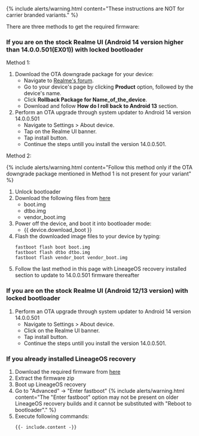 {% include alerts/warning.html content="These instructions are NOT for carrier branded variants." %}

There are three methods to get the required firmware:

### If you are on the stock Realme UI (Android 14 version higher than 14.0.0.501(EX01)) with locked bootloader

Method 1:

1. Download the OTA downgrade package for your device:
    * Navigate to [Realme's forum](https://c.realme.com).
    * Go to your device's page by clicking **Product** option, followed by the device's name.
    * Click **Rollback Package for Name_of_the_device**.
    * Download and follow **How do I roll back to Android 13** section.
2. Perform an OTA upgrade through system updater to Android 14 version 14.0.0.501
    * Navigate to Settings > About device.
    * Tap on the Realme UI banner.
    * Tap install button.
    * Continue the steps untill you install the version 14.0.0.501.

Method 2:

   {% include alerts/warning.html content="Follow this method only if the OTA downgrade package mentioned in Method 1 is not present for your variant" %}
1. Unlock bootloader
2. Download the following files from [here](https://lineage-downloads.mainlining.org/devices/oscar/builds)
    * boot.img
    * dtbo.img
    * vendor_boot.img
3. Power off the device, and boot it into bootloader mode:
    * {{ device.download_boot }}
4. Flash the downloaded image files to your device by typing:
   ```
   fastboot flash boot boot.img
   fastboot flash dtbo dtbo.img
   fastboot flash vendor_boot vendor_boot.img
   ```
5. Follow the last method in this page with LineageOS recovery installed section to update to 14.0.0.501 firmware thereafter

### If you are on the stock Realme UI (Android 12/13 version) with locked bootloader

1. Perform an OTA upgrade through system updater to Android 14 version 14.0.0.501
    * Navigate to Settings > About device.
    * Click on the Realme UI banner.
    * Tap install button.
    * Continue the steps untill you install the version 14.0.0.501.

### If you already installed LineageOS recovery

1. Download the required firmware from [here](https://github.com/Realme-SM6375-devs/firmware/releases)
2. Extract the firmware zip
3. Boot up LineageOS recovery
4. Go to "Advanced" -> "Enter fastboot"
   {% include alerts/warning.html content="The \"Enter fastboot\" option may not be present on older LineageOS recovery builds and it cannot be substituted with \"Reboot to bootloader\"." %}
5. Execute following commands:
   ```
   {{- include.content -}}
   ```
